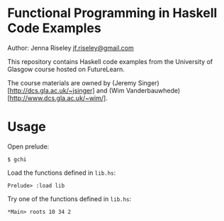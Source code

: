 # Functional Programming in Haskell Code Examples

Author: Jenna Riseley
jf.riseley@gmail.com

This repository contains Haskell code examples from the University of Glasgow course hosted on FutureLearn.

The course materials are owned by (Jeremy Singer)[http://dcs.gla.ac.uk/~jsinger] and (Wim Vanderbauwhede)[http://www.dcs.gla.ac.uk/~wim/]. 


# Usage

Open prelude:

```
$ gchi
```

Load the functions defined in `lib.hs`:

```
Prelude> :load lib
```

Try one of the functions defined in `lib.hs`:

```
*Main> roots 10 34 2
```